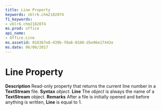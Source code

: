 ```yaml
---
title: Line Property
keywords: vblr6.chm2182074
f1_keywords:
- vblr6.chm2182074
ms.prod: office
api_name:
- Office.Line
ms.assetid: 018367e8-d39b-f0a6-0100-d5e96e17442e
ms.date: 06/08/2017
---
```



# Line Property



 **Description**
Read-only property that returns the current line number in a  **TextStream** file.
 **Syntax**
 _object_. **Line**
The  _object_ is always the name of a **TextStream** object.
 **Remarks**
After a file is initially opened and before anything is written,  **Line** is equal to 1.

